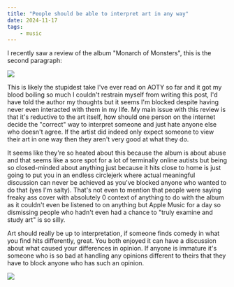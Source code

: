 ```yaml
---
title: "People should be able to interpret art in any way"
date: 2024-11-17
tags:
    - music
---
```


I recently saw a review of the album "Monarch of Monsters", this is the second paragraph:

![](https://i.imgur.com/PlRGVEr.png)

This is likely the stupidest take I've ever read on AOTY so far and it got my blood boiling so much I couldn't restrain myself from writing this post, I'd have told the author my thoughts but it seems I'm blocked despite having never even interacted with them in my life. My main issue with this review is that it's reductive to the art itself, how should one person on the internet decide the "correct" way to interpret someone and just hate anyone else who doesn't agree. If the artist did indeed only expect someone to view their art in one way then they aren't very good at what they do.

It seems like they're so heated about this because the album is about abuse and that seems like a sore spot for a lot of terminally online autists but being so closed-minded about anything just because it hits close to home is just going to put you in an endless circlejerk where actual meaningful discussion can never be achieved as you've blocked anyone who wanted to do that (yes I'm salty). That's not even to mention that people were saying freaky ass cover with absolutely 0 context of anything to do with the album as it couldn't even be listened to on anything but Apple Music for a day so dismissing people who hadn't even had a chance to "truly examine and study art" is so silly.

Art should really be up to interpretation, if someone finds comedy in what you find hits differently, great. You both enjoyed it can have a discussion about what caused your differences in opinion. If anyone is immature it's someone who is so bad at handling any opinions different to theirs that they have to block anyone who has such an opinion.

![](https://i.imgur.com/StRQZBy.gif)